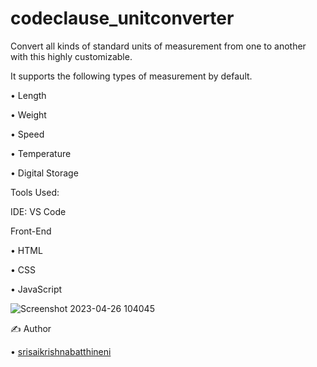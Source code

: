 # codeclause_unitconverter


Convert all kinds of standard units of measurement from one to another with this highly customizable.

It supports the following types of measurement by default.

 • Length

 • Weight

 • Speed

 • Temperature

 • Digital Storage
 
 Tools Used:

IDE: VS Code

Front-End

   • HTML

   • CSS

   • JavaScript
   
   
![Screenshot 2023-04-26 104045](https://user-images.githubusercontent.com/105336579/234476313-0ca95061-6788-4edb-a943-a962a4f495bc.png)


✍ Author

 • [srisaikrishnabatthineni](https://github.com/srisaikrishnabatthineni)
